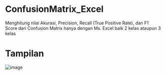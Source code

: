 # ConfusionMatrix_Excel
Menghitung nilai Akurasi, Precision, Recall (True Positive Rate), dan F1 Score dari Confusion Matrix hanya dengan Ms. Excel baik 2 kelas ataupun 3 kelas

# Tampilan
![image](https://user-images.githubusercontent.com/57952404/148206031-d87ef4cf-65cf-44dd-977e-86ce050c65a5.png)
